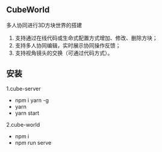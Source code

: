 ## CubeWorld
多人协同进行3D方块世界的搭建

1. 支持通过在线代码或生命式配置方式增加、修改、删除方块；
2. 支持多人协同编辑，实时展示协同操作反馈；
3. 支持视角镜头的交换（可通过代码方式）。


## 安装
1.cube-server

- npm i yarn -g
- yarn
- yarn start

2.cube-world

- npm i
- npm run serve

